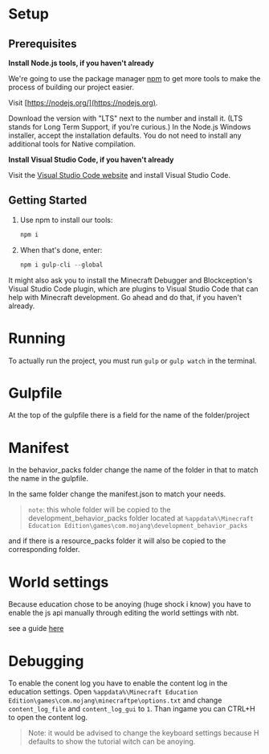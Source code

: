 # Setup

## Prerequisites

**Install Node.js tools, if you haven't already**

We're going to use the package manager [npm](https://www.npmjs.com/package/npm) to get more tools to make the process of building our project easier.

Visit [https://nodejs.org/](https://nodejs.org).

Download the version with "LTS" next to the number and install it. (LTS stands for Long Term Support, if you're curious.) In the Node.js Windows installer, accept the installation defaults. You do not need to install any additional tools for Native compilation.

**Install Visual Studio Code, if you haven't already**

Visit the [Visual Studio Code website](https://code.visualstudio.com) and install Visual Studio Code.

## Getting Started

1. Use npm to install our tools:

   ```powershell
   npm i
   ```

1. When that's done, enter:

   ```powershell
   npm i gulp-cli --global
   ```

It might also ask you to install the Minecraft Debugger and Blockception's Visual Studio Code plugin, which are plugins to Visual Studio Code that can help with Minecraft development. Go ahead and do that, if you haven't already.

# Running

To actually run the project, you must run `gulp` or `gulp watch` in the terminal.

# Gulpfile

At the top of the gulpfile there is a field for the name of the folder/project

# Manifest

In the behavior_packs folder change the name of the folder in that to match the name in the gulpfile.

In the same folder change the manifest.json to match your needs.

> `note`: this whole folder will be copied to the development_behavior_packs folder located at `%appdata%\Minecraft Education Edition\games\com.mojang\development_behavior_packs`

and if there is a resource_packs folder it will also be copied to the corresponding folder.

# World settings

Because education chose to be anoying (huge shock i know) you have to enable the js api manually through editing the world settings with nbt.

see a guide [here](https://wiki.bedrock.dev/nbt/experimental-education-edition.html)

# Debugging

To enable the conent log you have to enable the content log in the education settings.
Open `%appdata%\Minecraft Education Edition\games\com.mojang\minecraftpe\options.txt` and change `content_log_file` and `content_log_gui` to `1`.
Than ingame you can CTRL+H to open the content log.

> Note: it would be advised to change the keyboard settings because H defaults to show the tutorial witch can be anoying.
